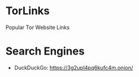 # TorLinks
Popular Tor Website Links

# Search Engines
* DuckDuckGo: https://3g2upl4pq6kufc4m.onion/
